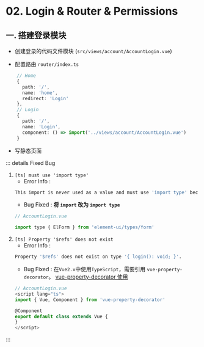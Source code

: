 # 02. Login & Router & Permissions

## 一. 搭建登录模块

- 创建登录的代码文件模块 (`src/views/account/AccountLogin.vue`)

- 配置路由 `router/index.ts`
```ts
    // Home
    {
      path: '/',
      name: 'home',
      redirect: 'Login'
    },
    // Login
    {
      path: '/',
      name: 'Login',
      component: () => import('../views/account/AccountLogin.vue')
    }
```

- 写静态页面

::: details Fixed Bug
1. `[ts] must use 'import type' `
     - Error Info : 
     ```sh
     This import is never used as a value and must use 'import type' because 'importsNotUsedAsValues' is set to 'error'.
     ```
     - Bug Fixed : **将 `import` 改为 `import type`**
     ```js
     // AccountLogin.vue

     import type { ElForm } from 'element-ui/types/form'
     ```
2. `[ts] Property '$refs' does not exist `
    - Error Info : 
    ```sh
    Property '$refs' does not exist on type '{ login(): void; }'.
    ```
    - Bug Fixed : 
    在`Vue2.x`中使用`TypeScript`，需要引用 `vue-property-decorator`。
    [vue-property-decorator 使用](../vue2-note-details//vue-property-decorator.md)
    ```ts
    // AccountLogin.vue
    <script lang="ts">
    import { Vue, Component } from 'vue-property-decorator'

    @Component
    export default class extends Vue { 
    }
    </script>
    ```
:::